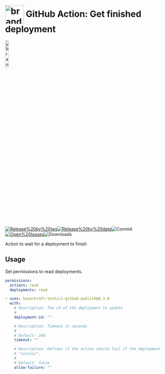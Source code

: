 <!-- start title -->

# <img src=".github/ghadocs/branding.svg" width="60px" align="center" alt="branding<icon:arrow-right-circle color:gray-dark>" /> GitHub Action: Get finished deployment

<!-- end title -->
<!--
// jscpd:ignore-start
-->
<!-- start branding -->

<img src=".github/ghadocs/branding.svg" width="15%" align="center" alt="branding<icon:arrow-right-circle color:gray-dark>" />

<!-- end branding -->
<!-- markdownlint-disable MD013 -->
<!-- start badges -->

<a href="https%3A%2F%2Fgithub.com%2Fhoverkraft-tech%2Fci-github-publish%2Freleases%2Flatest"><img src="https://img.shields.io/github/v/release/hoverkraft-tech/ci-github-publish?display_name=tag&sort=semver&logo=github&style=flat-square" alt="Release%20by%20tag" /></a><a href="https%3A%2F%2Fgithub.com%2Fhoverkraft-tech%2Fci-github-publish%2Freleases%2Flatest"><img src="https://img.shields.io/github/release-date/hoverkraft-tech/ci-github-publish?display_name=tag&sort=semver&logo=github&style=flat-square" alt="Release%20by%20date" /></a><img src="https://img.shields.io/github/last-commit/hoverkraft-tech/ci-github-publish?logo=github&style=flat-square" alt="Commit" /><a href="https%3A%2F%2Fgithub.com%2Fhoverkraft-tech%2Fci-github-publish%2Fissues"><img src="https://img.shields.io/github/issues/hoverkraft-tech/ci-github-publish?logo=github&style=flat-square" alt="Open%20Issues" /></a><img src="https://img.shields.io/github/downloads/hoverkraft-tech/ci-github-publish/total?logo=github&style=flat-square" alt="Downloads" />

<!-- end badges -->
<!-- markdownlint-enable MD013 -->
<!--
// jscpd:ignore-end
-->
<!-- start description -->

Action to wait for a deployment to finish

<!-- end description -->
<!-- start contents -->
<!-- end contents -->

## Usage

Set permissions to read deployments.

```yaml
permissions:
  actions: read
  deployments: read
```

<!-- start usage -->

```yaml
- uses: hoverkraft-tech/ci-github-publish@0.3.0
  with:
    # Description: The id of the deployment to update
    #
    deployment-id: ""

    # Description: Timeout in seconds
    #
    # Default: 240
    timeout: ""

    # Description: Defines if the action should fail if the deployment status is not
    # "success".
    #
    # Default: false
    allow-failure: ""
```

<!-- end usage -->
<!-- start inputs -->
<!-- end outputs -->
<!-- start [.github/ghadocs/examples/] -->
<!-- end [.github/ghadocs/examples/] -->
